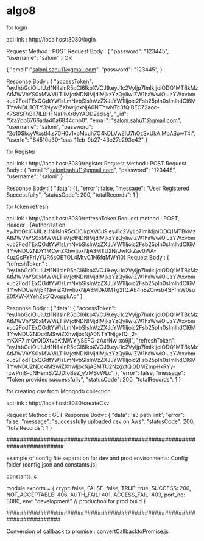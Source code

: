 # algo8


for login 

api link : http://localhost:3080/login

Request Method : POST
Request Body : {
	"password": "123445",
	"username": "saloni"
} 
OR

{
"email":"saloni.sahu11@gmail.com",
"password": "123445",
}

Response Body : {
        "accessToken": "eyJhbGciOiJIUzI1NiIsInR5cCI6IkpXVCJ9.eyJ1c2VyIjp7ImlkIjoiODQ1MTBkMzAtMWVhYS0xMWViLTliMjctNDNlMjdlMjkzYzQyIiwiZW1haWwiOiJzYWxvbmkuc2FodTExQGdtYWlsLmNvbSIsInVzZXJuYW1lIjoic2Fsb25pIn0sImlhdCI6MTYwNDU1OTY3NywiZXhwIjoxNjA0NTYwNTc3fQ.BEC72aoc-47S8SFtiBIl7ILBHFNaPhXr8yYAOD2edag",
        "_id": "5fa2bb6766ada40a6844cbb0",
        "email": "saloni.sahu11@gmail.com",
        "username": "saloni",
        "password": "$2a$10$kcyWxstl4.s70H0v1xpMcuh7C4kDLVwZlU7hOzSxUkA.MbASpwT4i",
        "userId": "84510d30-1eaa-11eb-9b27-43e27e293c42"
}

for Register 

api link : http://localhost:3080/register
Request Method : POST
Request Body : {
	"email":"saloni.sahu11@gmail.com",
	"password": "123445",
	"username": "saloni"
}

Response Body : {
    "data": {},
    "error": false,
    "message": "User Registered Successfully",
    "statusCode": 200,
    "totalRecords": 1
}


for token refresh

api link : http://localhost:3080/refreshToken
Request method : POST,
Header : {Authorization: eyJhbGciOiJIUzI1NiIsInR5cCI6IkpXVCJ9.eyJ1c2VyIjp7ImlkIjoiODQ1MTBkMzAtMWVhYS0xMWViLTliMjctNDNlMjdlMjkzYzQyIiwiZW1haWwiOiJzYWxvbmkuc2FodTExQGdtYWlsLmNvbSIsInVzZXJuYW1lIjoic2Fsb25pIn0sImlhdCI6MTYwNDU2NDY1MCwiZXhwIjoxNjA3MTU2NjUwfQ.Zav0WA-4uzGsPYFrlyYUR6sOETOL4MtvC1N6fqMWYi0}
Request Body : {
	"refreshToken" : "eyJhbGciOiJIUzI1NiIsInR5cCI6IkpXVCJ9.eyJ1c2VyIjp7ImlkIjoiODQ1MTBkMzAtMWVhYS0xMWViLTliMjctNDNlMjdlMjkzYzQyIiwiZW1haWwiOiJzYWxvbmkuc2FodTExQGdtYWlsLmNvbSIsInVzZXJuYW1lIjoic2Fsb25pIn0sImlhdCI6MTYwNDUwMjE4NiwiZXhwIjoxNjA3MDk0MTg2fQ.AE4h8ZOivsb4SFfrrW0suZ0fXW-XYehZst7QvoppkAc"
}

Response Body : {
    "data": {
        "accessToken": "eyJhbGciOiJIUzI1NiIsInR5cCI6IkpXVCJ9.eyJ1c2VyIjp7ImlkIjoiODQ1MTBkMzAtMWVhYS0xMWViLTliMjctNDNlMjdlMjkzYzQyIiwiZW1haWwiOiJzYWxvbmkuc2FodTExQGdtYWlsLmNvbSIsInVzZXJuYW1lIjoic2Fsb25pIn0sImlhdCI6MTYwNDU2NDc4MSwiZXhwIjoxNjA0NTY1NjgxfQ._2-mKXF7_mQrQlDXtvoKtMWYiySEFG-zAxrNw-xo9jI",
        "refreshToken": "eyJhbGciOiJIUzI1NiIsInR5cCI6IkpXVCJ9.eyJ1c2VyIjp7ImlkIjoiODQ1MTBkMzAtMWVhYS0xMWViLTliMjctNDNlMjdlMjkzYzQyIiwiZW1haWwiOiJzYWxvbmkuc2FodTExQGdtYWlsLmNvbSIsInVzZXJuYW1lIjoic2Fsb25pIn0sImlhdCI6MTYwNDU2NDc4MSwiZXhwIjoxNjA3MTU2NzgxfQ.GDMZmpHkRYy-rcwPm8-qNHemS72JDfoBeZ_yVMSvWLc"
    },
    "error": false,
    "message": "Token provided successfully",
    "statusCode": 200,
    "totalRecords": 1
}



for creating csv from Mongodb collection

api link : http://localhost:3080/createCsv

Request Method : GET
Response Body : {
    "data": 's3 path link',
    "error": false,
    "message": "successfully uploaded csv on Aws",
    "statusCode": 200,
    "totalRecords": 1
}


#########################################################################


example of config file separation for dev and prod environments: Config folder (config.json and constants.js)

constants.js

module.exports = {
    crypt: false,
    FALSE: false,
    TRUE: true,
    SUCCESS: 200,
    NOT_ACCEPTABLE: 406,
    AUTH_FAIL: 401,
    ACCESS_FAIL: 403,
    port_no: 3080,
    env: "development" // production for prod build
}



########################################################################


Conversion of callback to promise : convertCallbacktoPromise.js


    
